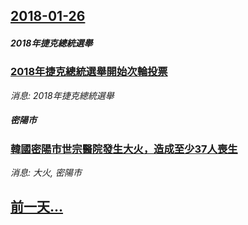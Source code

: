## [2018-01-26](/news/2018/01/26/index.md)

##### 2018年捷克總統選舉
### [2018年捷克總統選舉開始次輪投票 ](/news/2018/01/26/2018年捷克總統選舉開始次輪投票.md)
_消息: 2018年捷克總統選舉_

##### 密陽市
### [韓國密陽市世宗醫院發生大火，造成至少37人喪生 ](/news/2018/01/26/韓國密陽市世宗醫院發生大火-造成至少37人喪生.md)
_消息: 大火, 密陽市_

## [前一天...](/news/2018/01/23/index.md)

